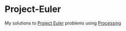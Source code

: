 # Project-Euler
My solutions to [Project Euler](https://projecteuler.net/about) problems using [Processing](https://processing.org/)
